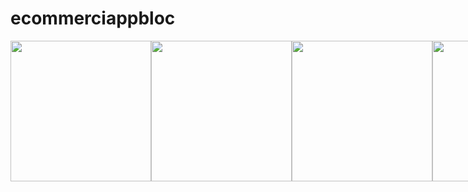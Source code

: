 # ecommerciappbloc
<div style="display: flex;">
  <img src="https://user-images.githubusercontent.com/115031668/236112131-59851180-cffd-491f-b243-6d3fbc4c9e2f.png" width="225">
  <img src="https://user-images.githubusercontent.com/115031668/236112138-123d5466-2a21-4c26-8a50-96c778a3dc29.png" width="225">
  <img src="https://user-images.githubusercontent.com/115031668/236112144-4482b1fe-ec5d-4b59-8e45-ab24d3e8b97c.png" width="225">
  <img src="https://user-images.githubusercontent.com/115031668/236112156-20bc5e1d-b2f1-4147-9da0-9d871c1dfc4c.png" width="225">
  <img src="https://user-images.githubusercontent.com/115031668/236112168-00188d71-0fdb-438a-9122-824fac7d09b0.png" width="225">
  <img src="https://user-images.githubusercontent.com/115031668/236112174-a461bdd3-2929-462d-98e9-6f93aba08df4.png" width="225">
  <img src="https://user-images.githubusercontent.com/115031668/236112179-e84f9031-a0a1-475c-a1ac-f8f89e9b29a7.png" width="225">
  <img src="https://user-images.githubusercontent.com/115031668/236112193-a83bc277-9c5f-4c13-b9ff-a0e6760a28dc.PNG" width="225">
  <img src="https://user-images.githubusercontent.com/115031668/236112196-f4a7770e-c4c1-43d6-834d-d0fef2bf0615.PNG" width="225">
  <img src="https://user-images.githubusercontent.com/115031668/236112203-e4675dee-bd43-4ec0-be1c-f6f2c8713434.png" width="225">
</div>
